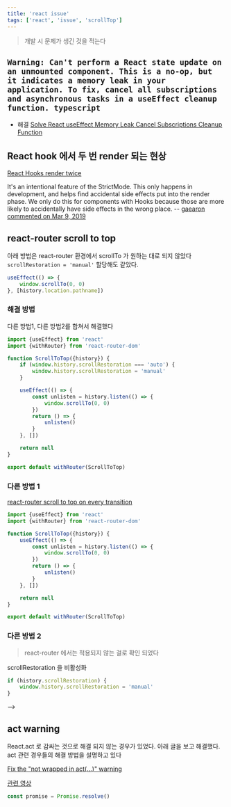 ```yaml
---
title: 'react issue'
tags: ['react', 'issue', 'scrollTop']
---
```


> 개발 시 문제가 생긴 것을 적는다

## `Warning: Can't perform a React state update on an unmounted component. This is a no-op, but it indicates a memory leak in your application. To fix, cancel all subscriptions and asynchronous tasks in a useEffect cleanup function. typescript`

-   해결 [Solve React useEffect Memory Leak Cancel Subscriptions Cleanup Function](https://sunilrk.medium.com/solve-react-useeffect-memory-leak-cancel-subscriptions-cleanup-function-2ef100b9dc9)

## React hook 에서 두 번 render 되는 현상

[React Hooks render twice](https://stackoverflow.com/questions/58603209/react-hooks-render-twice)

It's an intentional feature of the StrictMode. This only happens in development, and helps find accidental side effects put into the render phase. We only do this for components with Hooks because those are more likely to accidentally have side effects in the wrong place. -- [gaearon commented on Mar 9, 2019](https://github.com/facebook/react/issues/15074)

## react-router scroll to top

아래 방법은 react-router 환경에서 scrollTo 가 원하는 대로 되지 않았다 `scrollRestoration = 'manual'` 할당해도 같았다.

```jsx
useEffect(() => {
    window.scrollTo(0, 0)
}, [history.location.pathname])
```

### 해결 방법

다른 방법1, 다른 방법2를 합쳐서 해결했다

```jsx
import {useEffect} from 'react'
import {withRouter} from 'react-router-dom'

function ScrollToTop({history}) {
    if (window.history.scrollRestoration === 'auto') {
        window.history.scrollRestoration = 'manual'
    }

    useEffect(() => {
        const unlisten = history.listen(() => {
            window.scrollTo(0, 0)
        })
        return () => {
            unlisten()
        }
    }, [])

    return null
}

export default withRouter(ScrollToTop)
```

### 다른 방법 1

[react-router scroll to top on every transition](https://stackoverflow.com/questions/36904185/react-router-scroll-to-top-on-every-transition#answer-54343182)

```jsx
import {useEffect} from 'react'
import {withRouter} from 'react-router-dom'

function ScrollToTop({history}) {
    useEffect(() => {
        const unlisten = history.listen(() => {
            window.scrollTo(0, 0)
        })
        return () => {
            unlisten()
        }
    }, [])

    return null
}

export default withRouter(ScrollToTop)
```

### 다른 방법 2

> react-router 에서는 적용되지 않는 걸로 확인 되었다

scrollRestoration 을 비활성화

```javascript
if (history.scrollRestoration) {
    window.history.scrollRestoration = 'manual'
}
```

-->

## act warning

React.act 로 감싸는 것으로 해결 되지 않는 경우가 있었다. 아래 글을 보고 해결했다. act 관련 경우들의 해결 방법을 설명하고 있다

[Fix the "not wrapped in act(...)" warning](https://kentcdodds.com/blog/fix-the-not-wrapped-in-act-warning#an-alternative-waiting-for-the-mocked-promise)

[관련 영상](https://egghead.io/lessons/jest-fix-the-not-wrapped-in-act-warning)

```typescript
const promise = Promise.resolve()
```
